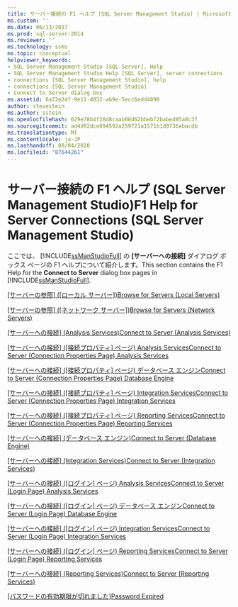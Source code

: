 ```yaml
---
title: サーバー接続の F1 ヘルプ (SQL Server Management Studio) | Microsoft Docs
ms.custom: ''
ms.date: 06/13/2017
ms.prod: sql-server-2014
ms.reviewer: ''
ms.technology: ssms
ms.topic: conceptual
helpviewer_keywords:
- SQL Server Management Studio [SQL Server], Help
- SQL Server Management Studio Help [SQL Server], server connections
- connections [SQL Server Management Studio], help
- connections [SQL Server Management Studio]
- Connect to Server dialog box
ms.assetid: 6a72e24f-9e11-4032-ab9e-5ecc6edd4890
author: stevestein
ms.author: sstein
ms.openlocfilehash: 629e78b4f28d8caab08d62bbebf2babed85a8c3f
ms.sourcegitcommit: ad4d92dce894592a259721a1571b1d8736abacdb
ms.translationtype: MT
ms.contentlocale: ja-JP
ms.lasthandoff: 08/04/2020
ms.locfileid: "87644261"
---
```

# <a name="f1-help-for-server-connections-sql-server-management-studio"></a><span data-ttu-id="4fdf7-102">サーバー接続の F1 ヘルプ (SQL Server Management Studio)</span><span class="sxs-lookup"><span data-stu-id="4fdf7-102">F1 Help for Server Connections (SQL Server Management Studio)</span></span>
  <span data-ttu-id="4fdf7-103">ここでは、 [!INCLUDE[ssManStudioFull](../../includes/ssmanstudiofull-md.md)] の **[サーバーへの接続]** ダイアログ ボックス ページの F1 ヘルプについて紹介します。</span><span class="sxs-lookup"><span data-stu-id="4fdf7-103">This section contains the F1 Help for the **Connect to Server** dialog box pages in [!INCLUDE[ssManStudioFull](../../includes/ssmanstudiofull-md.md)].</span></span>  
  
 <span data-ttu-id="4fdf7-104">[[サーバーの参照] ([ローカル サーバー])](../../database-engine/browse-for-servers-local-servers.md)</span><span class="sxs-lookup"><span data-stu-id="4fdf7-104">[Browse for Servers &#40;Local Servers&#41;](../../database-engine/browse-for-servers-local-servers.md)</span></span>  
  
 <span data-ttu-id="4fdf7-105">[[サーバーの参照] ([ネットワーク サーバー])](../../database-engine/browse-for-servers-network-servers.md)</span><span class="sxs-lookup"><span data-stu-id="4fdf7-105">[Browse for Servers &#40;Network Servers&#41;](../../database-engine/browse-for-servers-network-servers.md)</span></span>  
  
 <span data-ttu-id="4fdf7-106">[[サーバーへの接続] (Analysis Services)](../../database-engine/connect-to-server-analysis-services.md)</span><span class="sxs-lookup"><span data-stu-id="4fdf7-106">[Connect to Server &#40;Analysis Services&#41;](../../database-engine/connect-to-server-analysis-services.md)</span></span>  
  
 <span data-ttu-id="4fdf7-107">[[サーバーへの接続] ([接続プロパティ] ページ) Analysis Services](../../database-engine/connect-to-server-connection-properties-page-analysis-services.md)</span><span class="sxs-lookup"><span data-stu-id="4fdf7-107">[Connect to Server &#40;Connection Properties Page&#41; Analysis Services](../../database-engine/connect-to-server-connection-properties-page-analysis-services.md)</span></span>  
  
 <span data-ttu-id="4fdf7-108">[[サーバーへの接続] ([接続プロパティ] ページ) データベース エンジン](connect-to-server-connection-properties-page-database-engine.md)</span><span class="sxs-lookup"><span data-stu-id="4fdf7-108">[Connect to Server &#40;Connection Properties Page&#41; Database Engine](connect-to-server-connection-properties-page-database-engine.md)</span></span>  
  
 <span data-ttu-id="4fdf7-109">[[サーバーへの接続] ([接続プロパティ] ページ) Integration Services](../../database-engine/connect-to-server-connection-properties-page-integration-services.md)</span><span class="sxs-lookup"><span data-stu-id="4fdf7-109">[Connect to Server &#40;Connection Properties Page&#41; Integration Services](../../database-engine/connect-to-server-connection-properties-page-integration-services.md)</span></span>  
  
 <span data-ttu-id="4fdf7-110">[[サーバーへの接続] ([接続プロパティ] ページ) Reporting Services](../../database-engine/connect-to-server-connection-properties-page-reporting-services.md)</span><span class="sxs-lookup"><span data-stu-id="4fdf7-110">[Connect to Server &#40;Connection Properties Page&#41; Reporting Services](../../database-engine/connect-to-server-connection-properties-page-reporting-services.md)</span></span>  
  
 <span data-ttu-id="4fdf7-111">[[サーバーへの接続] (データベース エンジン)](connect-to-server-database-engine.md)</span><span class="sxs-lookup"><span data-stu-id="4fdf7-111">[Connect to Server &#40;Database Engine&#41;](connect-to-server-database-engine.md)</span></span>  
  
 <span data-ttu-id="4fdf7-112">[[サーバーへの接続] (Integration Services)](../../database-engine/connect-to-server-integration-services.md)</span><span class="sxs-lookup"><span data-stu-id="4fdf7-112">[Connect to Server &#40;Integration Services&#41;](../../database-engine/connect-to-server-integration-services.md)</span></span>  
  
 <span data-ttu-id="4fdf7-113">[[サーバーへの接続] ([ログイン] ページ) Analysis Services](../../database-engine/connect-to-server-login-page-analysis-services.md)</span><span class="sxs-lookup"><span data-stu-id="4fdf7-113">[Connect to Server &#40;Login Page&#41; Analysis Services](../../database-engine/connect-to-server-login-page-analysis-services.md)</span></span>  
  
 <span data-ttu-id="4fdf7-114">[[サーバーへの接続] ([ログイン] ページ) データベース エンジン](connect-to-server-login-page-database-engine.md)</span><span class="sxs-lookup"><span data-stu-id="4fdf7-114">[Connect to Server &#40;Login Page&#41; Database Engine](connect-to-server-login-page-database-engine.md)</span></span>  
  
 <span data-ttu-id="4fdf7-115">[[サーバーへの接続] ([ログイン] ページ) Integration Services](../../database-engine/connect-to-server-login-page-integration-services.md)</span><span class="sxs-lookup"><span data-stu-id="4fdf7-115">[Connect to Server &#40;Login Page&#41; Integration Services](../../database-engine/connect-to-server-login-page-integration-services.md)</span></span>  
  
 <span data-ttu-id="4fdf7-116">[[サーバーへの接続] ([ログイン] ページ) Reporting Services](../../database-engine/connect-to-server-login-page-reporting-services.md)</span><span class="sxs-lookup"><span data-stu-id="4fdf7-116">[Connect to Server &#40;Login Page&#41; Reporting Services](../../database-engine/connect-to-server-login-page-reporting-services.md)</span></span>  
  
 <span data-ttu-id="4fdf7-117">[[サーバーへの接続] (Reporting Services)](../../database-engine/connect-to-server-reporting-services.md)</span><span class="sxs-lookup"><span data-stu-id="4fdf7-117">[Connect to Server &#40;Reporting Services&#41;](../../database-engine/connect-to-server-reporting-services.md)</span></span>  
  
 <span data-ttu-id="4fdf7-118">[[パスワードの有効期限が切れました]](../../database-engine/password-expired.md)</span><span class="sxs-lookup"><span data-stu-id="4fdf7-118">[Password Expired](../../database-engine/password-expired.md)</span></span>  
  
  
